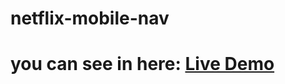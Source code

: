 # netflix-mobile-nav
# you can see in here: <a href="https://netflix-mob.netlify.app/">Live Demo </a>
